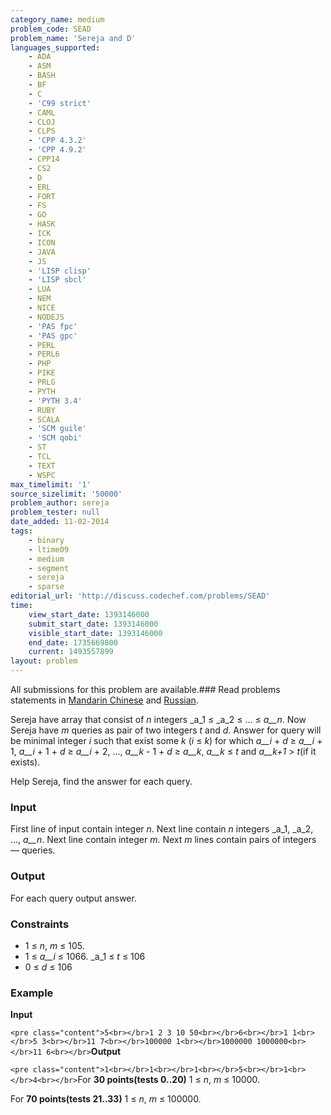 ```yaml
---
category_name: medium
problem_code: SEAD
problem_name: 'Sereja and D'
languages_supported:
    - ADA
    - ASM
    - BASH
    - BF
    - C
    - 'C99 strict'
    - CAML
    - CLOJ
    - CLPS
    - 'CPP 4.3.2'
    - 'CPP 4.9.2'
    - CPP14
    - CS2
    - D
    - ERL
    - FORT
    - FS
    - GO
    - HASK
    - ICK
    - ICON
    - JAVA
    - JS
    - 'LISP clisp'
    - 'LISP sbcl'
    - LUA
    - NEM
    - NICE
    - NODEJS
    - 'PAS fpc'
    - 'PAS gpc'
    - PERL
    - PERL6
    - PHP
    - PIKE
    - PRLG
    - PYTH
    - 'PYTH 3.4'
    - RUBY
    - SCALA
    - 'SCM guile'
    - 'SCM qobi'
    - ST
    - TCL
    - TEXT
    - WSPC
max_timelimit: '1'
source_sizelimit: '50000'
problem_author: sereja
problem_tester: null
date_added: 11-02-2014
tags:
    - binary
    - ltime09
    - medium
    - segment
    - sereja
    - sparse
editorial_url: 'http://discuss.codechef.com/problems/SEAD'
time:
    view_start_date: 1393146000
    submit_start_date: 1393146000
    visible_start_date: 1393146000
    end_date: 1735669800
    current: 1493557899
layout: problem
---
```

All submissions for this problem are available.###  Read problems statements in [Mandarin Chinese](http://www.codechef.com/download/translated/LTIME09/mandarin/SEAD.pdf) and [Russian](http://www.codechef.com/download/translated/LTIME09/russian/SEAD.pdf).

Sereja have array that consist of _n_ integers _a_1 ≤ _a_2 ≤ ... ≤ _a__n_. Now Sereja have _m_ queries as pair of two integers _t_ and _d_. Answer for query will be minimal integer _i_ such that exist some _k_ (_i_ ≤ _k_) for which _a__i_ + _d_ ≥ _a__i_ + 1, _a__i_ + 1 + _d_ ≥ _a__i_ + 2, ..., _a__k_ - 1 + _d_ ≥ _a__k_, _a__k_ ≤ _t_ and _a__k+1_ > _t_(if it exists).

Help Sereja, find the answer for each query.



### Input





First line of input contain integer _n_. Next line contain _n_ integers _a_1, _a_2, ..., _a__n_. Next line contain integer _m_. Next _m_ lines contain pairs of integers — queries.

### Output





For each query output answer.

### Constraints

- 1 ≤ _n_, _m_ ≤ 105.
- 1 ≤ _a__i_ ≤ 1066. 
   _a_1 ≤ _t_ ≤ 106
- 0 ≤ _d_ ≤ 106

### Example

**Input**

`<pre class="content">5<br></br>1 2 3 10 50<br></br>6<br></br>1 1<br></br>5 3<br></br>11 7<br></br>100000 1<br></br>1000000 1000000<br></br>11 6<br></br>`**Output**

`<pre class="content">1<br></br>1<br></br>1<br></br>5<br></br>1<br></br>4<br></br>`For **30 points(tests 0..20)** 1 ≤ _n_, _m_ ≤ 10000.

For **70 points(tests 21..33)** 1 ≤ _n_, _m_ ≤ 100000.
